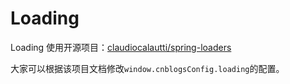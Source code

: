 # Loading

Loading 使用开源项目：[claudiocalautti/spring-loaders](https://github.com/claudiocalautti/spring-loaders)

大家可以根据该项目文档修改```window.cnblogsConfig.loading```的配置。